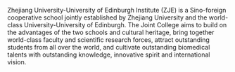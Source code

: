 Zhejiang University-University of Edinburgh Institute (ZJE) is a Sino-foreign cooperative school jointly established by Zhejiang University and the world-class University-University of Edinburgh. The Joint College aims to build on the advantages of the two schools and cultural heritage, bring together world-class faculty and scientific research forces, attract outstanding students from all over the world, and cultivate outstanding biomedical talents with outstanding knowledge, innovative spirit and international vision.
